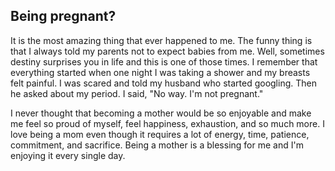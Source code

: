 ## Being pregnant?
It is the most amazing thing that ever happened to me. The funny thing is that I always told my parents not to expect babies from me. Well, sometimes destiny surprises you in life and this is one of those times. I remember that everything started when one night I was taking a shower and my breasts felt painful. I was scared and told my husband who started googling. Then he asked about my period. I said, "No way. I'm not pregnant."

I never thought that becoming a mother would be so enjoyable and make me feel so proud of myself, feel happiness, exhaustion, and so much more. I love being a mom even though it requires a lot of energy, time, patience, commitment, and sacrifice. Being a mother is a blessing for me and I'm enjoying it every single day.
